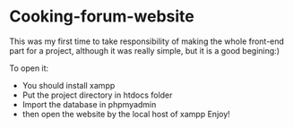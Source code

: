 # Cooking-forum-website
This was my first time to take responsibility of making the whole front-end part for a project, although it was really simple, but it is a good begining:) 

To open it: 
- You should install xampp 
- Put the project directory in htdocs folder
- Import the database in phpmyadmin
- then open the website by the local host of xampp
Enjoy!
